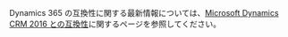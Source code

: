 Dynamics 365 の互換性に関する最新情報については、[Microsoft Dynamics CRM 2016 との互換性](https://support.microsoft.com/en-us/kb/3124955)に関するページを参照してください。